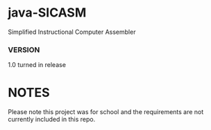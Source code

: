 # java-SICASM
Simplified Instructional Computer Assembler

### VERSION

1.0 turned in release

# NOTES

Please note this project was for school and the requirements are not currently included in this repo.
